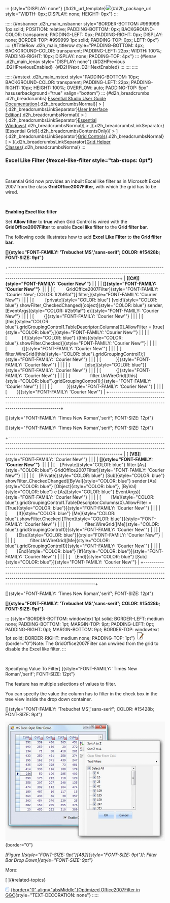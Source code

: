 ::: {style="DISPLAY: none"}
[](ms-xhelp:///?Id=d2h_url_template){#d2h_url_template}![](!package_url!){#d2h_package_url style="WIDTH: 0px; DISPLAY: none; HEIGHT: 0px"}
:::

::::: {#nsbanner .d2h_main_nsbanner style="BORDER-BOTTOM: #999999 1px solid; POSITION: relative; PADDING-BOTTOM: 0px; BACKGROUND-COLOR: transparent; PADDING-LEFT: 0px; PADDING-RIGHT: 0px; DISPLAY: none; BORDER-TOP: #999999 1px solid; PADDING-TOP: 0px; LEFT: 0px"}
:::: {#TitleRow .d2h_main_titlerow style="PADDING-BOTTOM: 4px; BACKGROUND-COLOR: transparent; PADDING-LEFT: 22px; WIDTH: 100%; PADDING-RIGHT: 10px; DISPLAY: none; PADDING-TOP: 4px"}
::: {#ienav .d2h_main_ienav style="DISPLAY: none"}
[](ms-xhelp:///?Id=f6d9dac5-4cfc-4c8e-a1eb-1f895fc34ba5){#D2HPrevious .D2HPreviousEnabled}  [](ms-xhelp:///?Id=d047591f-7a75-4924-861b-029b9b31e489){#D2HNext .D2HNextEnabled}
:::
::::
:::::

::::: {#nstext .d2h_main_nstext style="PADDING-BOTTOM: 10px; BACKGROUND-COLOR: transparent; PADDING-LEFT: 22px; PADDING-RIGHT: 10px; HEIGHT: 100%; OVERFLOW: auto; PADDING-TOP: 5px" hasuserbackground="true" valign="bottom"}
::: {#d2h_breadcrumbs .d2h_breadcrumbs}
[Essential Studio User Guide Documentation](ms-xhelp:///?Id=12457748-09e3-4d74-a240-8e049cedf030){.d2h_breadcrumbsNormal}[ \> ]{.d2h_breadcrumbsLinkSeparator}[User Interface Edition](ms-xhelp:///?Id=c29296b7-531c-413b-a0ec-488ca1f7f669){.d2h_breadcrumbsNormal}[ \> ]{.d2h_breadcrumbsLinkSeparator}[Essential Windows](ms-xhelp:///?Id=e60759d8-47a4-4570-9d7a-16a68d63f2ea){.d2h_breadcrumbsNormal}[ \> ]{.d2h_breadcrumbsLinkSeparator}[Essential Grid]{.d2h_breadcrumbsContentsOnly}[ \> ]{.d2h_breadcrumbsLinkSeparator}[Grid Controls](ms-xhelp:///?Id=bf2d70d7-33dc-4c67-a55d-4fcf8d51dc2b){.d2h_breadcrumbsNormal}[ \> ]{.d2h_breadcrumbsLinkSeparator}[Grid Helper Classes](ms-xhelp:///?Id=fc684465-b246-4aea-b668-e0c0084c9590){.d2h_breadcrumbsNormal}
:::

### Excel Like Filter {#excel-like-filter style="tab-stops: 0pt"}

 

Essential Grid now provides an inbuilt Excel like filter as in Microsoft Excel 2007 from the class **GridOffice2007Filter**, with which the grid has to be wired.

 

**Enabling Excel like filter**

Set **Allow filter** to **true** when Grid Control is wired with the **GridOffice2007Filter** to enable **Excel like filter** to the **Grid filter bar**.

The following code illustrates how to add **Excel Like Filter** to **the Grid filter bar.**

**[]{style="FONT-FAMILY: 'Trebuchet MS','sans-serif'; COLOR: #15428b; FONT-SIZE: 9pt"}** 

+------------------------------------------------------------------------------------------------------------------------------------------------------------------------------------------------------------------+
| **[\[C#\]]{style="FONT-FAMILY: 'Courier New'"}**                                                                                                                                                                 |
|                                                                                                                                                                                                                  |
| **[]{style="FONT-FAMILY: 'Courier New'"}**                                                                                                                                                                       |
|                                                                                                                                                                                                                  |
| [         GridOffice2007Filter]{style="FONT-FAMILY: 'Courier New'; COLOR: #2b91af"}[ filter;]{style="FONT-FAMILY: 'Courier New'"}                                                                                |
|                                                                                                                                                                                                                  |
| [         [private]{style="COLOR: blue"} [void]{style="COLOR: blue"} showFilter_CheckedChanged([object]{style="COLOR: blue"} sender, [EventArgs]{style="COLOR: #2b91af"} e)]{style="FONT-FAMILY: 'Courier New'"} |
|                                                                                                                                                                                                                  |
| [        {]{style="FONT-FAMILY: 'Courier New'"}                                                                                                                                                                  |
|                                                                                                                                                                                                                  |
| [            [this]{style="COLOR: blue"}.gridGroupingControl1.TableDescriptor.Columns\[0\].AllowFilter = [true]{style="COLOR: blue"};]{style="FONT-FAMILY: 'Courier New'"}                                       |
|                                                                                                                                                                                                                  |
| [            [if]{style="COLOR: blue"} ([this]{style="COLOR: blue"}.showFilter.Checked)]{style="FONT-FAMILY: 'Courier New'"}                                                                                     |
|                                                                                                                                                                                                                  |
| [            {]{style="FONT-FAMILY: 'Courier New'"}                                                                                                                                                              |
|                                                                                                                                                                                                                  |
| [                filter.WireGrid([this]{style="COLOR: blue"}.gridGroupingControl1);]{style="FONT-FAMILY: 'Courier New'"}                                                                                         |
|                                                                                                                                                                                                                  |
| [            }]{style="FONT-FAMILY: 'Courier New'"}                                                                                                                                                              |
|                                                                                                                                                                                                                  |
| [            [else]{style="COLOR: blue"}]{style="FONT-FAMILY: 'Courier New'"}                                                                                                                                    |
|                                                                                                                                                                                                                  |
| [            {]{style="FONT-FAMILY: 'Courier New'"}                                                                                                                                                              |
|                                                                                                                                                                                                                  |
| [                filter.UnWireGrid([this]{style="COLOR: blue"}.gridGroupingControl1);]{style="FONT-FAMILY: 'Courier New'"}                                                                                       |
|                                                                                                                                                                                                                  |
| [            }]{style="FONT-FAMILY: 'Courier New'"}                                                                                                                                                              |
|                                                                                                                                                                                                                  |
| [        }]{style="FONT-FAMILY: 'Courier New'"}                                                                                                                                                                  |
+------------------------------------------------------------------------------------------------------------------------------------------------------------------------------------------------------------------+

[]{style="FONT-FAMILY: 'Times New Roman','serif'; FONT-SIZE: 12pt"} 

[]{style="FONT-FAMILY: 'Times New Roman','serif'; FONT-SIZE: 12pt"} 

+------------------------------------------------------------------------------------------------------------------------------------------------------------------------------------------------------------------------------------------------------------------------------------------------+
| [ **\[VB\]**]{style="FONT-FAMILY: 'Courier New'"}                                                                                                                                                                                                                                              |
|                                                                                                                                                                                                                                                                                                |
| **[]{style="FONT-FAMILY: 'Courier New'"}**                                                                                                                                                                                                                                                     |
|                                                                                                                                                                                                                                                                                                |
| [    [Private]{style="COLOR: blue"} filter [As]{style="COLOR: blue"} GridOffice2007Filter]{style="FONT-FAMILY: 'Courier New'"}                                                                                                                                                                 |
|                                                                                                                                                                                                                                                                                                |
| [    [Private]{style="COLOR: blue"} [Sub]{style="COLOR: blue"} showFilter_CheckedChanged([ByVal]{style="COLOR: blue"} sender [As]{style="COLOR: blue"} [Object]{style="COLOR: blue"}, [ByVal]{style="COLOR: blue"} e [As]{style="COLOR: blue"} EventArgs)]{style="FONT-FAMILY: 'Courier New'"} |
|                                                                                                                                                                                                                                                                                                |
| [        [Me]{style="COLOR: blue"}.gridGroupingControl1.TableDescriptor.Columns(0).AllowFilter = [True]{style="COLOR: blue"}]{style="FONT-FAMILY: 'Courier New'"}                                                                                                                              |
|                                                                                                                                                                                                                                                                                                |
| [        [If]{style="COLOR: blue"} [Me]{style="COLOR: blue"}.showFilter.Checked [Then]{style="COLOR: blue"}]{style="FONT-FAMILY: 'Courier New'"}                                                                                                                                               |
|                                                                                                                                                                                                                                                                                                |
| [            filter.WireGrid([Me]{style="COLOR: blue"}.gridGroupingControl1)]{style="FONT-FAMILY: 'Courier New'"}                                                                                                                                                                              |
|                                                                                                                                                                                                                                                                                                |
| [        [Else]{style="COLOR: blue"}]{style="FONT-FAMILY: 'Courier New'"}                                                                                                                                                                                                                      |
|                                                                                                                                                                                                                                                                                                |
| [            filter.UnWireGrid([Me]{style="COLOR: blue"}.gridGroupingControl1)]{style="FONT-FAMILY: 'Courier New'"}                                                                                                                                                                            |
|                                                                                                                                                                                                                                                                                                |
| [        [End]{style="COLOR: blue"} [If]{style="COLOR: blue"}]{style="FONT-FAMILY: 'Courier New'"}                                                                                                                                                                                             |
|                                                                                                                                                                                                                                                                                                |
| [    [End]{style="COLOR: blue"} [Sub]{style="COLOR: blue"}]{style="FONT-FAMILY: 'Courier New'"}                                                                                                                                                                                                |
+------------------------------------------------------------------------------------------------------------------------------------------------------------------------------------------------------------------------------------------------------------------------------------------------+

[]{style="FONT-FAMILY: 'Times New Roman','serif'; FONT-SIZE: 12pt"} 

**[]{style="FONT-FAMILY: 'Trebuchet MS','sans-serif'; COLOR: #15428b; FONT-SIZE: 9pt"}** 

::: {style="BORDER-BOTTOM: windowtext 1pt solid; BORDER-LEFT: medium none; PADDING-BOTTOM: 1pt; MARGIN-TOP: 9pt; PADDING-LEFT: 0pt; PADDING-RIGHT: 0pt; MARGIN-BOTTOM: 9pt; BORDER-TOP: windowtext 1pt solid; BORDER-RIGHT: medium none; PADDING-TOP: 1pt"}
![](ImagesExt/image91_1.jpg){border="0"}Note: The GridOffice2007Filter can unwired from the grid to disable the Excel like filter.
:::

 

Specifying Value To Filter[ ]{style="FONT-FAMILY: 'Times New Roman','serif'; FONT-SIZE: 12pt"}

The feature has multiple selections of values to filter.

You can specify the value the column has to filter in the check box in the tree view inside the drop down container.

[]{style="FONT-FAMILY: 'Trebuchet MS','sans-serif'; COLOR: #15428b; FONT-SIZE: 9pt"} 

![](ImagesExt/image91_533.jpg){border="0"}

*[Figure ]{style="FONT-SIZE: 9pt"}[482]{style="FONT-SIZE: 9pt"}[: Filter Bar Drop Down]{style="FONT-SIZE: 9pt"}*

More:

[ ]{#related-topics}

[![](button.gif){border="0" align="absMiddle"}Optimized Office2007Filter in GGC](ms-xhelp:///?Id=9ddf549d-8c2c-400d-bcfd-02c73e585f0d){style="TEXT-DECORATION: none"}
:::::
